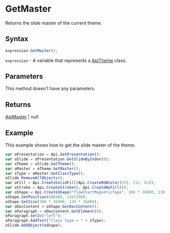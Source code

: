# GetMaster

Returns the slide master of the current theme.

## Syntax

```javascript
expression.GetMaster();
```

`expression` - A variable that represents a [ApiTheme](../ApiTheme.md) class.

## Parameters

This method doesn't have any parameters.

## Returns

[ApiMaster](../../ApiMaster/ApiMaster.md) \| null

## Example

This example shows how to get the slide master of the theme.

```javascript editor-
var oPresentation = Api.GetPresentation();
var oSlide = oPresentation.GetSlideByIndex(0);
var oTheme = oSlide.GetTheme();
var oMaster = oTheme.GetMaster();
var sType = oMaster.GetClassType();
oSlide.RemoveAllObjects();
var oFill = Api.CreateSolidFill(Api.CreateRGBColor(255, 111, 61));
var oStroke = Api.CreateStroke(0, Api.CreateNoFill());
var oShape = Api.CreateShape("flowChartMagneticTape", 300 * 36000, 130 * 36000, oFill, oStroke);
oShape.SetPosition(608400, 1267200);
oShape.SetSize(300 * 36000, 130 * 36000);
var oDocContent = oShape.GetDocContent();
var oParagraph = oDocContent.GetElement(0);
oParagraph.SetJc("left");
oParagraph.AddText("Class type = " + sType);
oSlide.AddObject(oShape);
```
